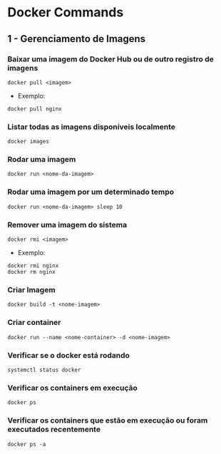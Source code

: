 # Docker Commands

## 1 - Gerenciamento de Imagens

### Baixar uma imagem do Docker Hub ou de outro registro de imagens
```
docker pull <imagem>
```
* Exemplo:
```
docker pull nginx
```

### Listar todas as imagens disponíveis localmente
```
docker images
```

### Rodar uma imagem
```
docker run <nome-da-imagem>
```

### Rodar uma imagem por um determinado tempo
```
docker run <nome-da-imagem> sleep 10
```

### Remover uma imagem do sistema
```
docker rmi <imagem>
```
* Exemplo:
```
docker rmi nginx
docker rm nginx
```

### Criar Imagem
```
docker build -t <nome-imagem>
```

### Criar container
```
docker run --name <nome-container> -d <nome-imagem>
 ```

### Verificar se o docker está rodando
```
systemctl status docker
```

### Verificar os containers em execução
```
docker ps
```

### Verificar os containers que estão em execução ou foram executados recentemente
```
docker ps -a
```